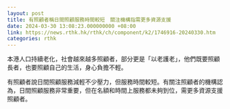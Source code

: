 ```yaml
---
layout: post
title: 有照顧者稱日間照顧服務時間較短　關注機構指需更多資源支援
date: 2024-03-30 13:08:23.000000000 +08:00
link: https://news.rthk.hk/rthk/ch/component/k2/1746916-20240330.htm
categories: rthk
---
```


本港人口持續老化，社會越來越多照顧者，部分更是「以老護老」，他們既要照顧長者，也要照顧自己的生活，身心負擔不輕。

有照顧者說日間照顧服務減輕不少壓力，但服務時間較短。有關注照顧者的機構認為，日間照顧服務非常重要，但在名額和時間上服務都未夠到位，需更多資源支援照顧者。
